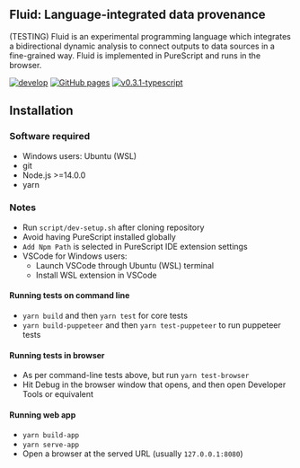 ## Fluid: Language-integrated data provenance

(TESTING) Fluid is an experimental programming language which integrates a bidirectional dynamic analysis to connect outputs to data sources in a fine-grained way. Fluid is implemented in PureScript and runs in the browser.

[![develop](https://github.com/explorable-viz/fluid/actions/workflows/develop.yml/badge.svg)](https://github.com/explorable-viz/fluid/actions/workflows/develop.yml)
[![GitHub pages](https://github.com/explorable-viz/fluid/actions/workflows/pages/pages-build-deployment/badge.svg)](https://github.com/explorable-viz/fluid/actions/workflows/pages/pages-build-deployment)
[![v0.3.1-typescript](https://github.com/explorable-viz/fluid/actions/workflows/v0.3.1-typescript.yml/badge.svg)](https://github.com/explorable-viz/fluid/actions/workflows/v0.3.1-typescript.yml)

## Installation

### Software required
- Windows users: Ubuntu (WSL)
- git
- Node.js >=14.0.0
- yarn

### Notes
- Run `script/dev-setup.sh` after cloning repository
- Avoid having PureScript installed globally
- `Add Npm Path` is selected in PureScript IDE extension settings
- VSCode for Windows users:
	- Launch VSCode through Ubuntu (WSL) terminal
	- Install WSL extension in VSCode

#### Running tests on command line
- `yarn build` and then `yarn test` for core tests
- `yarn build-puppeteer` and then `yarn test-puppeteer` to run puppeteer tests

#### Running tests in browser
- As per command-line tests above, but run `yarn test-browser`
- Hit Debug in the browser window that opens, and then open Developer Tools or equivalent

#### Running web app
- `yarn build-app`
- `yarn serve-app`
- Open a browser at the served URL (usually `127.0.0.1:8080`)
